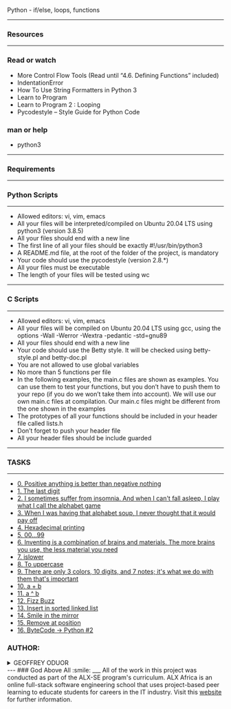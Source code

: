 Python - if/else, loops, functions

---
### Resources ###

---
### Read or watch ###

- More Control Flow Tools (Read until “4.6. Defining Functions” included)
- IndentationError
- How To Use String Formatters in Python 3
- Learn to Program
- Learn to Program 2 : Looping
- Pycodestyle – Style Guide for Python Code

### man or help ###

- python3

---
### Requirements ###

---
### Python Scripts ###

---
- Allowed editors: vi, vim, emacs
- All your files will be interpreted/compiled on Ubuntu 20.04 LTS using python3 (version 3.8.5)
- All your files should end with a new line
- The first line of all your files should be exactly #!/usr/bin/python3
- A README.md file, at the root of the folder of the project, is mandatory
- Your code should use the pycodestyle (version 2.8.*)
- All your files must be executable
- The length of your files will be tested using wc

---
### C Scripts ###

---
- Allowed editors: vi, vim, emacs
- All your files will be compiled on Ubuntu 20.04 LTS using gcc, using the options -Wall -Werror -Wextra -pedantic -std=gnu89
- All your files should end with a new line
- Your code should use the Betty style. It will be checked using betty-style.pl and betty-doc.pl
- You are not allowed to use global variables
- No more than 5 functions per file
- In the following examples, the main.c files are shown as examples. You can use them to test your functions, but you don’t have to push them to your repo (if you do we won’t take them into account). We will use our own main.c files at compilation. Our main.c files might be different from the one shown in the examples
- The prototypes of all your functions should be included in your header file called lists.h
- Don’t forget to push your header file
- All your header files should be include guarded

---
### TASKS ###

---
- [0. Positive anything is better than negative nothing](0-positive_or_negative.py)
- [1. The last digit](1-last_digit.py)
- [2. I sometimes suffer from insomnia. And when I can't fall asleep, I play what I call the alphabet game](2-print_alphabet.py)
- [3. When I was having that alphabet soup, I never thought that it would pay off](3-print_alphabt.py)
- [4. Hexadecimal printing](4-print_hexa.py)
- [5. 00...99](5-print_comb2.py)
- [6. Inventing is a combination of brains and materials. The more brains you use, the less material you need](6-print_comb3.py)
- [7. islower](7-islower.py)
- [8. To uppercase](8-uppercase.py)
- [9. There are only 3 colors, 10 digits, and 7 notes; it's what we do with them that's important](9-print_last_digit.py)
- [10. a + b](10-add.py)
- [11. a ^ b](11-pow.py)
- [12. Fizz Buzz](12-fizzbuzz.py)
- [13. Insert in sorted linked list](13-insert_number.c)
- [14. Smile in the mirror](100-print_tebahpla.py)
- [15. Remove at position](101-remove_char_at.py)
- [16. ByteCode -> Python #2](102-magic_calculation.py)


### AUTHOR:
<details>
    <summary>GEOFFREY ODUOR</summary>
    <ul>
        <li>
            <a href="https://github.com/luckyhope1">Github</a>
        </li>
        <li>
            <a href="https://twitter.com/TomGeoffry">Twitter</a>
        </li>
        <li>
            <a href="https://geoffrytom@gmail.com">e-mail</a>
        </li>
    </ul>
</details>
---
### God Above All  :smile:
___
All of the work in this project was conducted as part of the ALX-SE program's curriculum. ALX Africa is an online full-stack software engineering school that uses project-based peer learning to educate students for careers in the IT industry. Visit this <a href="https://www.alxafrica.com/software-engineering-2022">website</a> for further information.

